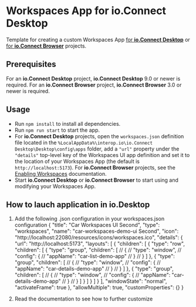 # Workspaces App for io.Connect Desktop

Template for creating a custom Workspaces App [for **io.Connect Desktop**](https://docs.interop.io/desktop/capabilities/windows/workspaces/overview/index.html#extending_workspaces) or [for **io.Connect Browser**](https://docs.interop.io/browser/capabilities/windows/workspaces/workspaces-app/index.html) projects.

## Prerequisites

For an **io.Connect Desktop** project, **io.Connect Desktop** 9.0 or newer is required. For an **io.Connect Browser**
project, **io.Connect Browser** 3.0 or newer is required.

## Usage

- Run `npm install` to install all dependencies.
- Run `npm run start` to start the app.
- For **io.Connect Desktop** projects, open the `workspaces.json` definition file located in the `%LocalAppData%\interop.io\io.Connect Desktop\Desktop\config\apps` folder, add a `"url"` property under the `"details"` top-level key of the Workspaces UI app definition and set it to the location of your Workspaces App (the default is `http://localhost:5173`). For **io.Connect Browser** projects, see the [Enabling Workspaces](https://docs.interop.io/browser/capabilities/windows/workspaces/enabling-workspaces/index.html) documentation.
- Start **io.Connect Desktop** or **io.Connect Browser** to start using and modifying your Workspaces App.


## How to lauch application in io.Desktop

1.  Add the following .json configuration in your workspaces.json configuration
{
        "title": "Car Workspaces UI Second",
        "type": "workspaces",
        "name": "car-workspaces-demo-ui Second",
        "icon": "http://localhost:22080/resources/icons/workspaces.ico",
        "details": {
            "url": "http://localhost:5173",
            "layouts": [
                {
                    "children": [
                        {
                            "type": "row",
                            "children": [
                                {
                                    "type": "group",
                                    "children": [
                                        // {
                                        //     "type": "window",
                                        //     "config": {
                                        //         "appName": "car-list-demo-app"
                                        //     }
                                        // }
                                    ]
                                },
                                {
                                    "type": "group",
                                    "children": [
                                        // {
                                        //     "type": "window",
                                        //     "config": {
                                        //         "appName": "car-details-demo-app"
                                        //     }
                                        // }
                                    ]
                                },
                                {
                                    "type": "group",
                                    "children": [
                                        // {
                                        //     "type": "window",
                                        //     "config": {
                                        //         "appName": "car-details-demo-app"
                                        //     }
                                        // }
                                    ]
                                }
                            ]
                        }
                    ]
                }
            ],
            "windowState": "normal",
            "activateFrame": true
        },
        "allowMultiple": true,
        "customProperties": {}
    }

2. Read the documentation to see how to further customize
